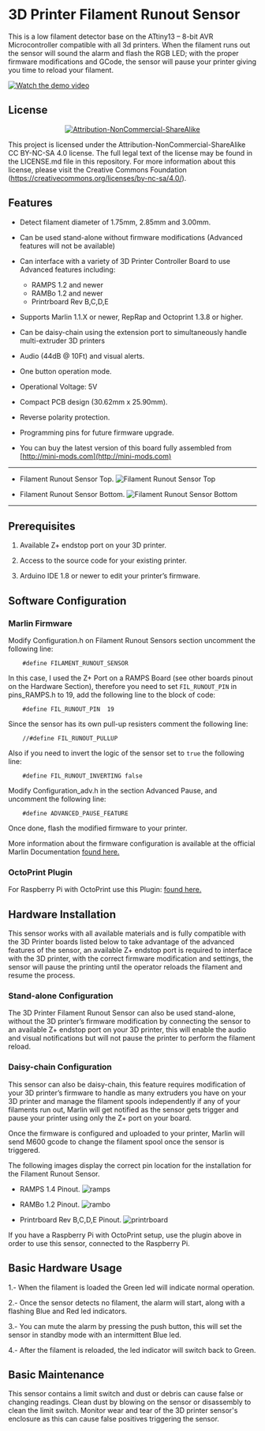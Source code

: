 # 3D Printer Filament Runout Sensor
This is a low filament detector base on the ATtiny13 – 8-bit AVR Microcontroller compatible with all 3d printers. When the filament runs out the sensor will sound the alarm and flash the RGB LED; with the proper firmware modifications and GCode, the sensor will pause your printer giving you time to reload your filament.

[![Watch the demo video](pictures/video_shot.png)](https://www.youtube.com/embed/Nork3BS47Sg)

License
-------
<div align="center"><a rel="license" href="https://creativecommons.org/licenses/by-nc-sa/4.0/"><img alt="Attribution-NonCommercial-ShareAlike" style="border-width:0" src="https://i.creativecommons.org/l/by-nc-sa/4.0/88x31.png" /></a><br /></div>

This project is licensed under the Attribution-NonCommercial-ShareAlike CC BY-NC-SA 4.0 license. The full legal text of the license may be found in the LICENSE.md file in this repository. For more information about this license, please visit 
the Creative Commons Foundation (https://creativecommons.org/licenses/by-nc-sa/4.0/).

Features
--------
* Detect filament diameter of 1.75mm, 2.85mm and 3.00mm.

* Can be used stand-alone without firmware modifications (Advanced features will not be available)

* Can interface with a variety of 3D Printer Controller Board to use Advanced features including:
	- RAMPS 1.2 and newer
	- RAMBo 1.2 and newer
	- Printrboard Rev B,C,D,E

* Supports Marlin 1.1.X or newer, RepRap and Octoprint 1.3.8 or higher.

* Can be daisy-chain using the extension port to simultaneously handle multi-extruder 3D printers

* Audio (44dB @ 10Ft) and visual alerts.

* One button operation mode.

* Operational Voltage: 5V

* Compact PCB design (30.62mm x 25.90mm).

* Reverse polarity protection.

* Programming pins for future firmware upgrade.

* You can buy the latest version of this board fully assembled from [http://mini-mods.com](http://mini-mods.com)

----------
* Filament Runout Sensor Top.
![Filament Runout Sensor Top](pictures/top_white.png)

* Filament Runout Sensor Bottom.
![Filament Runout Sensor Bottom](pictures/bottom_white.png)
----------

Prerequisites
---------------------
1. Available Z+ endstop port on your 3D printer. 

2. Access to the source code for your existing printer.

3. Arduino IDE 1.8 or newer to edit your printer’s firmware.

Software Configuration
----------------------
### Marlin Firmware

Modify Configuration.h on Filament Runout Sensors section uncomment the following line:

		#define FILAMENT_RUNOUT_SENSOR
			
In this case, I used the Z+ Port on a RAMPS Board (see other boards pinout on the Hardware Section), therefore you need to set <code>FIL_RUNOUT_PIN</code> in pins_RAMPS.h to 19, add the following line to the block of code:

		#define FIL_RUNOUT_PIN  19
			
Since the sensor has its own pull-up resisters comment the following line:

		//#define FIL_RUNOUT_PULLUP 
		
Also if you need to invert the logic of the sensor set to <code>true</code> the following line:

		#define FIL_RUNOUT_INVERTING false
		
Modify Configuration_adv.h in the section Advanced Pause, and uncomment the following line:

		#define ADVANCED_PAUSE_FEATURE
		
Once done, flash the modified firmware to your printer.

More information about the firmware configuration is available at the official Marlin Documentation [found here.](http://marlinfw.org/docs/configuration/configuration.html#filament-runout-sensor)


### OctoPrint Plugin

For Raspberry Pi with OctoPrint use this Plugin: [found here.](https://plugins.octoprint.org/plugins/filament_sensor_reloaded/)

Hardware Installation
---------------------
This sensor works with all available materials and is fully compatible with the 3D Printer boards listed below to take advantage of the advanced features of the sensor, an available Z+ endstop port is required to interface with the 3D printer, with the correct firmware modification and settings, the sensor will pause the printing until the operator reloads the filament and resume the process.

### Stand-alone Configuration

The 3D Printer Filament Runout Sensor can also be used stand-alone, without the 3D printer’s firmware modification by connecting the sensor to an available Z+ endstop port on your 3D printer, this will enable the audio and visual notifications but will not pause the printer to perform the filament reload.

### Daisy-chain Configuration

This sensor can also be daisy-chain, this feature requires modification of your 3D printer’s firmware to handle as many extruders you have on your 3D printer and manage the filament spools independently if any of your filaments run out, Marlin will get notified as the sensor gets trigger and pause your printer using only the Z+ port on your board.

Once the firmware is configured and uploaded to your printer, Marlin will send M600 gcode to change the filament spool once the sensor is triggered.

The following images display the correct pin location for the installation for the Filament Runout Sensor.

* RAMPS 1.4 Pinout.
![ramps](pictures/ramps.png)

* RAMBo 1.2 Pinout.
![rambo](pictures/rambo.png)

* Printrboard Rev B,C,D,E Pinout.
![printrboard](pictures/printbrd.png)

If you have a Raspberry Pi with OctoPrint setup, use the plugin above in order to use this sensor, connected to the Raspberry Pi.

Basic Hardware Usage
--------------------
1.- When the filament is loaded the Green led will indicate normal operation.

2.- Once the sensor detects no filament, the alarm will start, along with a flashing Blue and Red led indicators.

3.- You can mute the alarm by pressing the push button, this will set the sensor in standby mode with an intermittent Blue led.

4.- After the filament is reloaded, the led indicator will switch back to Green.

Basic Maintenance
-----------------
This sensor contains a limit switch and dust or debris can cause false or changing readings. Clean dust by blowing on the sensor or disassembly to clean the limit switch. Monitor wear and tear of the 3D printer sensor's enclosure as this can cause false positives triggering the sensor.